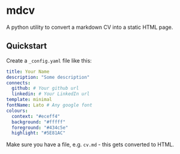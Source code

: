 # mdcv

A python utility to convert a markdown CV into a static HTML page.

## Quickstart

Create a `_config.yaml` file like this:

```yaml
title: Your Name
description: "Some description"
connects:
  github: # Your github url
  linkedin: # Your LinkedIn url
template: minimal
fontName: Lato # Any google font
colours:
  context: "#eceff4"
  background: "#fffff"
  foreground: "#434c5e"
  highlight: "#5E81AC"
```

Make sure you have a file, e.g. `cv.md` - this gets converted to HTML.
